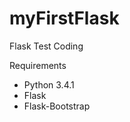 myFirstFlask
============

Flask Test Coding

Requirements
- Python 3.4.1
- Flask
- Flask-Bootstrap
